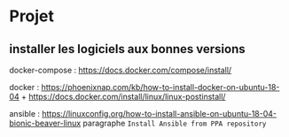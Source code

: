 # Projet

## installer les logiciels aux bonnes versions

docker-compose : https://docs.docker.com/compose/install/

docker : https://phoenixnap.com/kb/how-to-install-docker-on-ubuntu-18-04 + https://docs.docker.com/install/linux/linux-postinstall/

ansible : https://linuxconfig.org/how-to-install-ansible-on-ubuntu-18-04-bionic-beaver-linux paragraphe `Install Ansible from PPA repository`
